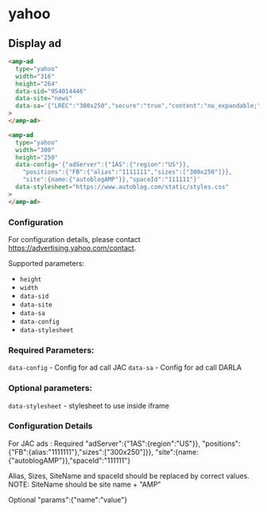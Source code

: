 # yahoo

## Display ad

```html
<amp-ad
  type="yahoo"
  width="316"
  height="264"
  data-sid="954014446"
  data-site="news"
  data-sa='{"LREC":"300x250","secure":"true","content":"no_expandable;"}'
>
</amp-ad>
```

```html
<amp-ad
  type="yahoo"
  width="300"
  height="250"
  data-config='{"adServer":{"1AS":{"region":"US"}},
    "positions":{"FB":{"alias":"1111111","sizes":["300x250"]}},
    "site":{name:{"autoblogAMP"}},"spaceId":"111111"}'
  data-stylesheet="https://www.autoblog.com/static/styles.css"
>
</amp-ad>
```

### Configuration

For configuration details, please contact https://advertising.yahoo.com/contact.

Supported parameters:

-   `height`
-   `width`
-   `data-sid`
-   `data-site`
-   `data-sa`
-   `data-config`
-   `data-stylesheet`

### Required Parameters:

`data-config` - Config for ad call JAC
`data-sa` - Config for ad call DARLA

### Optional parameters:

`data-stylesheet` - stylesheet to use inside iframe

### Configuration Details

For JAC ads : Required
"adServer":{"1AS":{region":"US"}},
"positions":{"FB":{alias:"1111111"},"sizes":["300x250"]}},
"site":{name:{"autoblogAMP"}},"spaceId":"111111"}

Alias, Sizes, SiteName and spaceId should be replaced by correct values.
NOTE: SiteName should be site name + "AMP"

Optional
"params":{"name":"value"}
